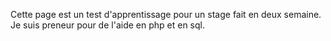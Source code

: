 Cette page est un test d'apprentissage pour un stage fait en deux semaine.
Je suis preneur pour de l'aide en php et en sql.
